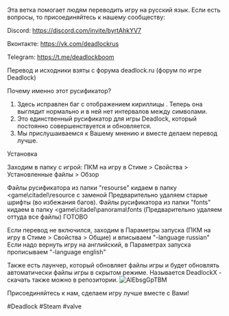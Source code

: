 Эта ветка помогает людям переводить игру на русский язык. 
Если есть вопросы, то присоединяйтесь к нашему сообществу: 

Discord: https://discord.com/invite/byrtAhkYV7 

Вконтакте: https://vk.com/deadlockrus

Telegram: https://t.me/deadlockboom

Перевод и исходники взяты с форума deadlock.ru (форум по игре Deadlock)


Почему именно этот русификатор?

1) Здесь исправлен баг с отображением кириллицы . Теперь она выглядит нормально и в ней нет интервалов между символами.
2) Это единственный русификатор для игры Deadlock, который постоянно совершенствуется и обновляется.
3) Мы прислушаиваемся к Вашему мнению и вместе делаем перевод лучше.


Установка​

Заходим в папку с игрой:
ПКМ на игру в Стиме > Свойства > Установленные файлы > Обзор

Файлы русификатора из папки "resourse" кидаем в папку <game\citadel\resource с заменой
Предварительно удаляем старые шрифты (во избежания багов).
Файлы русификатора из папки "fonts" кидаем в папку <game\citadel\panorama\fonts (Предварительно удаляем оттуда все файлы)
ГОТОВО

Если перевод не включился, заходим в Параметры запуска (ПКМ на игру в Стиме > Свойства > Общие) и вписываем "-language russian"
Если надо вернуть игру на английский, в Параметрах запуска прописываем "-language english"

Также есть лаунчер, который  обновляет файлы игры и будет обновлять автоматически файлы игры в скрытом режиме.
Называется DeadlockX - скачать также можно в репозитории.
![AlEbsgGpTBM](https://github.com/user-attachments/assets/48de3c5d-5b27-47a3-93e4-e546935b5cfe)


Присоединяйтесь к нам, сделаем игру лучше вместе с Вами!

#Deadlock #Steam #valve
